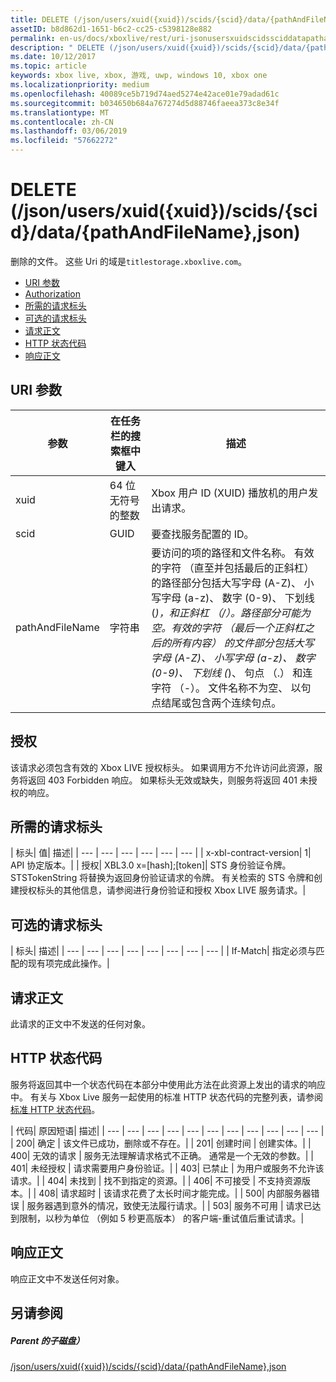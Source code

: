 ```yaml
---
title: DELETE (/json/users/xuid({xuid})/scids/{scid}/data/{pathAndFileName},json)
assetID: b8d862d1-1651-b6c2-cc25-c5398128e882
permalink: en-us/docs/xboxlive/rest/uri-jsonusersxuidscidssciddatapathandfilenametype-delete.html
description: " DELETE (/json/users/xuid({xuid})/scids/{scid}/data/{pathAndFileName},json)"
ms.date: 10/12/2017
ms.topic: article
keywords: xbox live, xbox, 游戏, uwp, windows 10, xbox one
ms.localizationpriority: medium
ms.openlocfilehash: 40089ce5b719d74aed5274e42ace01e79adad61c
ms.sourcegitcommit: b034650b684a767274d5d88746faeea373c8e34f
ms.translationtype: MT
ms.contentlocale: zh-CN
ms.lasthandoff: 03/06/2019
ms.locfileid: "57662272"
---
```

# <a name="delete-jsonusersxuidxuidscidssciddatapathandfilenamejson"></a>DELETE (/json/users/xuid({xuid})/scids/{scid}/data/{pathAndFileName},json)
删除的文件。 这些 Uri 的域是`titlestorage.xboxlive.com`。
 
  * [URI 参数](#ID4EX)
  * [Authorization](#ID4EEB)
  * [所需的请求标头](#ID4ERB)
  * [可选的请求标头](#ID4E1C)
  * [请求正文](#ID4EWD)
  * [HTTP 状态代码](#ID4EDE)
  * [响应正文](#ID4EUBAC)
 
<a id="ID4EX"></a>

 
## <a name="uri-parameters"></a>URI 参数 
 
| 参数| 在任务栏的搜索框中键入| 描述| 
| --- | --- | --- | 
| xuid| 64 位无符号的整数| Xbox 用户 ID (XUID) 播放机的用户发出请求。| 
| scid| GUID| 要查找服务配置的 ID。| 
| pathAndFileName| 字符串| 要访问的项的路径和文件名称。 有效的字符 （直至并包括最后的正斜杠） 的路径部分包括大写字母 (A-Z)、 小写字母 (a-z)、 数字 (0-9)、 下划线 (_)，和正斜杠 （/）。路径部分可能为空。有效的字符 （最后一个正斜杠之后的所有内容） 的文件部分包括大写字母 (A-Z)、 小写字母 (a-z)、 数字 (0-9)、 下划线 (_)、 句点 （.） 和连字符 （-）。 文件名称不为空、 以句点结尾或包含两个连续句点。| 
  
<a id="ID4EEB"></a>

 
## <a name="authorization"></a>授权 
 
该请求必须包含有效的 Xbox LIVE 授权标头。 如果调用方不允许访问此资源，服务将返回 403 Forbidden 响应。 如果标头无效或缺失，则服务将返回 401 未授权的响应。 
  
<a id="ID4ERB"></a>

 
## <a name="required-request-headers"></a>所需的请求标头
 
| 标头| 值| 描述| 
| --- | --- | --- | --- | --- | --- | 
| x-xbl-contract-version| 1| API 协定版本。| 
| 授权| XBL3.0 x=[hash];[token]| STS 身份验证令牌。 STSTokenString 将替换为返回身份验证请求的令牌。 有关检索的 STS 令牌和创建授权标头的其他信息，请参阅进行身份验证和授权 Xbox LIVE 服务请求。| 
  
<a id="ID4E1C"></a>

 
## <a name="optional-request-headers"></a>可选的请求标头
 
| 标头| 描述| 
| --- | --- | --- | --- | --- | --- | --- | --- | 
| If-Match| 指定必须与匹配的现有项完成此操作。| 
  
<a id="ID4EWD"></a>

 
## <a name="request-body"></a>请求正文 
 
此请求的正文中不发送的任何对象。
  
<a id="ID4EDE"></a>

 
## <a name="http-status-codes"></a>HTTP 状态代码 
 
服务将返回其中一个状态代码在本部分中使用此方法在此资源上发出的请求的响应中。 有关与 Xbox Live 服务一起使用的标准 HTTP 状态代码的完整列表，请参阅[标准 HTTP 状态代码](../../additional/httpstatuscodes.md)。
 
| 代码| 原因短语| 描述| 
| --- | --- | --- | --- | --- | --- | --- | --- | --- | --- | --- | 
| 200| 确定 | 该文件已成功，删除或不存在。| 
| 201| 创建时间 | 创建实体。| 
| 400| 无效的请求 | 服务无法理解请求格式不正确。 通常是一个无效的参数。| 
| 401| 未经授权 | 请求需要用户身份验证。| 
| 403| 已禁止 | 为用户或服务不允许该请求。| 
| 404| 未找到 | 找不到指定的资源。| 
| 406| 不可接受 | 不支持资源版本。| 
| 408| 请求超时 | 该请求花费了太长时间才能完成。| 
| 500| 内部服务器错误 | 服务器遇到意外的情况，致使无法履行请求。| 
| 503| 服务不可用 | 请求已达到限制，以秒为单位 （例如 5 秒更高版本） 的客户端-重试值后重试请求。| 
  
<a id="ID4EUBAC"></a>

 
## <a name="response-body"></a>响应正文 
 
响应正文中不发送任何对象。
  
<a id="ID4EDCAC"></a>

 
## <a name="see-also"></a>另请参阅
 
<a id="ID4EFCAC"></a>

 
##### <a name="parent"></a>Parent 的子磁盘）  

[/json/users/xuid({xuid})/scids/{scid}/data/{pathAndFileName},json](uri-jsonusersxuidscidssciddatapathandfilenametype.md)

   